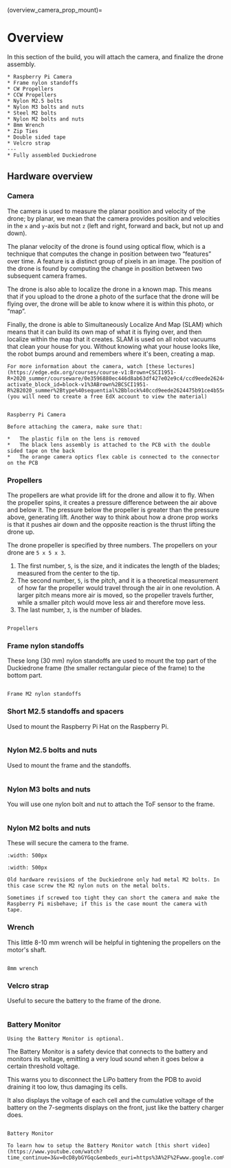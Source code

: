 (overview_camera_prop_mount)=
# Overview


In this section of the build, you will attach the camera, and finalize the drone assembly.

```{needget}
* Raspberry Pi Camera 
* Frame nylon standoffs 
* CW Propellers 
* CCW Propellers 
* Nylon M2.5 bolts 
* Nylon M3 bolts and nuts 
* Steel M2 bolts
* Nylon M2 bolts and nuts
* 8mm Wrench 
* Zip Ties 
* Double sided tape
* Velcro strap
---
* Fully assembled Duckiedrone
```

## Hardware overview

### Camera

The camera is used to measure the planar position and velocity of the drone; by planar, we mean that the camera provides position and velocities in the `x` and `y`-axis but not `z` (left and right, forward and back, but not up and down).

The planar velocity of the drone is found using optical flow, which is a technique that computes the change in position between two “features” over time. A feature is a distinct group of pixels in an image. The position of the drone is found by computing the change in position between two subsequent camera frames.

The drone is also able to localize the drone in a known map. This means that if you upload to the drone a photo of the surface that the drone will be flying over, the drone will be able to know where it is within this photo, or “map”. 

Finally, the drone is able to Simultaneously Localize And Map (SLAM) which means that it can build its own map of what it is flying over, and then localize within the map that it creates. SLAM is used on all robot vacuums that clean your house for you. Without knowing what your house looks like, the robot bumps around and remembers where it's been, creating a map.

```{seealso}
For more information about the camera, watch [these lectures](https://edge.edx.org/courses/course-v1:Brown+CSCI1951-R+2020_summer/courseware/0e3596880ec446d8ab63df427e02e9c4/ccd9eede2624475b91ce4b55ee51ce87/?activate_block_id=block-v1%3ABrown%2BCSCI1951-R%2B2020_summer%2Btype%40sequential%2Bblock%40ccd9eede2624475b91ce4b55ee51ce87) (you will need to create a free EdX account to view the material)
```

```{figure} ../_images/components-official/camera.png

Raspberry Pi Camera
```

```{attention}
Before attaching the camera, make sure that:

*   The plastic film on the lens is removed
*   The black lens assembly is attached to the PCB with the double sided tape on the back
*   The orange camera optics flex cable is connected to the connector on the PCB
```

### Propellers
The propellers are what provide lift for the drone and allow it to fly. When the propeller spins, it creates a pressure difference between the air above and below it. The pressure below the propeller is greater than the pressure above, generating lift. Another way to think about how a drone prop works is that it pushes air down and the opposite reaction is the thrust lifting the drone up.

The drone propeller is specified by three numbers. The propellers on your drone are `5 x 5 x 3`. 

1.  The first number, `5`, is the size, and it indicates the length of the blades; measured from the center to the tip. 
1.  The second number, `5`, is the pitch, and it is a theoretical measurement of how far the propeller would travel through the air in one revolution. A larger pitch means more air is moved, so the propeller travels further, while a smaller pitch would move less air and therefore move less. 
1.  The last number, `3`, is the number of blades.

```{figure} ../_images/components-official/propellers.png

Propellers
```

### Frame nylon standoffs
These long (30 mm) nylon standoffs are used to mount the top part of the Duckiedrone frame (the smaller rectangular piece of the frame) to the bottom part.

```{figure} ../_images/components-official/frame_standoffs.png

Frame M2 nylon standoffs
```

### Short M2.5 standoffs and spacers
Used to mount the Raspberry Pi Hat on the Raspberry Pi.

```{figure} ../_images/components-official/M2_5_short_standoffs_spacers.png
```

### Nylon M2.5 bolts and nuts
Used to mount the frame and the standoffs.

```{image} ../_images/components-official/M2_5_bolts_nuts_nylon.png
```

### Nylon M3 bolts and nuts
You will use one nylon bolt and nut to attach the ToF sensor to the frame.

```{image} ../_images/components-official/nylon_M3_bolts_nuts.png
```

<!-- [Moved to M2 nylon bolts]
### Metal M2 bolts
You will use them to secure the camera to the frame of the Duckiedrone.

```{figure} ../_images/components-official/M2_metal_bolts.png

The M2 metal bolts are in a bag with banana connectors
``` 
-->

### Nylon M2 bolts and nuts
These will secure the camera to the frame.

```{image} ../_images/components-official/M2_nylon_nuts.png
:width: 500px
```
```{image} ../_images/camera-mounting-hw/m2x10_bolts.jpg
:width: 500px
```
```{note}
Old hardware revisions of the Duckiedrone only had metal M2 bolts. In this case screw the M2 nylon nuts on the metal bolts.

Sometimes if screwed too tight they can short the camera and make the Raspberry Pi misbehave; if this is the case mount the camera with tape.
```

### Wrench
This little 8-10 mm wrench will be helpful in tightening the propellers on the motor's shaft.

```{figure} ../_images/components-official/wrench.png

8mm wrench
```

### Velcro strap

Useful to secure the battery to the frame of the drone.

```{image} ../_images/components-official/black_velcro.png
```

### Battery Monitor

```{note} 
Using the Battery Monitor is optional.
```

The Battery Monitor is a safety device that connects to the battery and monitors its voltage, emitting a very loud sound when it goes below a certain threshold voltage.

This warns you to disconnect the LiPo battery from the PDB to avoid draining it too low, thus damaging its cells.

It also displays the voltage of each cell and the cumulative voltage of the battery on the 7-segments displays on the front, just like the battery charger does.

```{figure} ../_images/components-official/battery_monitor.png

Battery Monitor
```

```{seealso}
To learn how to setup the Battery Monitor watch [this short video](https://www.youtube.com/watch?time_continue=3&v=0cD8ybGYGqc&embeds_euri=https%3A%2F%2Fwww.google.com%2F&feature=emb_logo).
```
